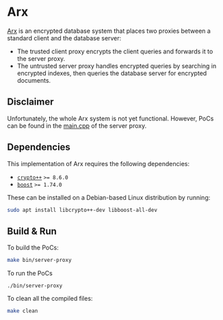 # Arx

[Arx](https://eprint.iacr.org/2016/591) is an encrypted database system that places two proxies between a standard client and the database server:

- The trusted client proxy encrypts the client queries and forwards it to the server proxy.
- The untrusted server proxy handles encrypted queries by searching in encrypted indexes, then queries the database server for encrypted documents.

## Disclaimer

Unfortunately, the whole Arx system is not yet functional. However, PoCs can be found in the [main.cpp](./src/server-proxy/main.cpp) of the server proxy.

## Dependencies

This implementation of Arx requires the following dependencies:

- [`crypto++`](https://www.cryptopp.com/) `>= 8.6.0`
- [`boost`](https://www.boost.org/) `>= 1.74.0`

These can be installed on a Debian-based Linux distribution by running:

```sh
sudo apt install libcrypto++-dev libboost-all-dev
```

## Build & Run

To build the PoCs:

```sh
make bin/server-proxy
```

To run the PoCs

```
./bin/server-proxy
```

To clean all the compiled files:

```sh
make clean
```
